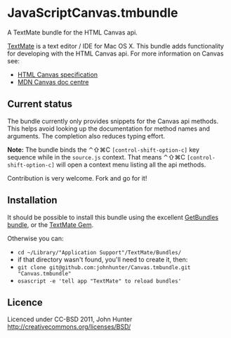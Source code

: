 # JavaScriptCanvas.tmbundle #

A TextMate bundle for the HTML Canvas api.

[TextMate](http://macromates.com/) is a text editor / IDE for Mac OS X. This bundle adds functionality for developing with the HTML Canvas api.
For more information on Canvas see:

*	[HTML Canvas specification](http://www.whatwg.org/specs/web-apps/current-work/multipage/the-canvas-element.html)
*	[MDN Canvas doc centre](https://developer.mozilla.org/en/HTML/Canvas)


## Current status ##

The bundle currently only provides snippets for the Canvas api methods. This helps avoid looking up the documentation for method names and arguments. The completion also reduces typing effort.

**Note:** The bundle binds the ⌃⇧⌘C `[control-shift-option-c]` key sequence while in the `source.js` context. That means ⌃⇧⌘C `[control-shift-option-c]` will open a context menu listing all the api methods.

Contribution is very welcome. Fork and go for it!


## Installation ##

It should be possible to install this bundle using the excellent [GetBundles bundle](https://github.com/textmate/getbundle.tmbundle),
or the [TextMate Gem](http://yehudakatz.com/2008/05/19/textmate-gem/).

Otherwise you can:

*	`cd ~/Library/"Application Support"/TextMate/Bundles/`
*	if that directory wasn't found, you'll need to create it, then:
*	`git clone git@github.com:johnhunter/Canvas.tmbundle.git "Canvas.tmbundle"`
*	`osascript -e 'tell app "TextMate" to reload bundles'`


## Licence ##

Licenced under CC-BSD 2011, John Hunter  
<http://creativecommons.org/licenses/BSD/>
